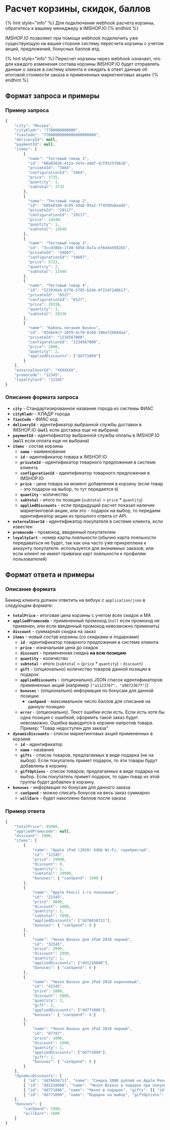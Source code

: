 # Расчет корзины, скидок, баллов

{% hint style="info" %}
Для подключения webhook расчета корзины, обратитесь к вашему менеджеру в IMSHOP.IO
{% endhint %}

IMSHOP.IO позволяет при помощи webhook подключить уже существующую на вашей стороне систему пересчета корзины с учетом акций, предложений, бонусных баллов итд.

{% hint style="info" %}
Пересчет корзины через webhook означает, что для каждого изменения состава корзины IMSHOP.IO будет отправлять данные о заказе в систему клиента и ожидать в ответ данные об итоговой стоимости заказа и примененных маркетинговых акциях
{% endhint %}

## Формат запроса и примеры

### Пример запроса

```javascript
{
    "city": "Москва",
    "cityKladr": "7700000000000",
    "fiasCode": "77000000000000000000000",
    "deliveryId": null,
    "paymentId": null,
    "items": [
        {
          "name": "Тестовый товар 1",
          "id": "00a03026-412a-54fe-a9df-dcf9325f8618",
          "privateId": "3464",
          "configurationId": "3464",
          "price": 3735,
          "quantity": 1,
          "subtotal": 3735
        },
        {
          "name": "Тестовый товар 2",
          "id": "605e0108-dc95-5dab-95a2-7f459da6aade",
          "privateId": "29117",
          "configurationId": "29117",
          "price": 14540,
          "quantity": 1,
          "subtotal": 14540
        },
        {
          "name": "Тестовый товар 3",
          "id": "3ccd380e-1f40-5056-8a7a-ef6e8a9582b5",
          "privateId": "34607",
          "configurationId": "34607",
          "price": 5723,
          "quantity": 2,
          "subtotal": 11446
        },
        {
          "name": "Тестовый товар 4",
          "id": "523036eb-b776-5795-b24b-0f224f2d8b17",
          "privateId": "6527",
          "configurationId": "6527",
          "price": 29336,
          "quantity": 1,
          "subtotal": 29336
        },
        {
          "name": "Кабель питания Baseus",
          "id": "02ebe9c7-20f0-4cf0-8160-396ef2604daa",
          "privateId": "1234567800",
          "configurationId": "1234567800",
          "price": 2000,
          "quantity": 2,
          "appliedDiscounts": ["dd771099"]
        }
    ],
    "externalUserId": "XXXXXXX",
    "promocode": "12345",
    "loyaltyCard": "12345"
}
```

### Описание формата запроса

* **`city`** - Стандартизированное название города из системы ФИАС
* **`cityKladr`** - КЛАДР города
* **`fiasCode`** - ФИАС код
* **`deliveryId`** - идентификатор выбранной службы доставки в IMSHOP.IO \(**`null`** если доставка еще не выбрана\)
* **`paymentId`** - идентификатор выбранной службы оплаты в IMSHOP.IO \(**`null`** если оплата еще не выбрана\)
* **`items`** - состав корзины
  * **`name`** - наименование
  * **`id`** - идентификатор товара в IMSHOP.IO
  * **`privateId`** - идентификатор товарного предложения в системе клиента
  * **`configurationId`** - идентификатор товарного предложения в IMSHOP.IO
  * **`price`** - цена товара на момент добавления в корзину \(если товар - это подарок на выбор, то тут передается `0`\)
  * **`quantity`** - количество
  * **`subtotal`** - итого по позиции \(`subtotal` = `price` \* `quantity`\)
  * **`appliedDiscounts`** - если предыдущий расчет показал наличие маркетинговой акции, или это - подарок на выбор, то передаем идентификатор акции из прошлого ответа от API.
* **`externalUserId`** - идентификатор покупателя в системе клиента, если известен
* **`promocode`** - промокод, введенный покупателем
* **`loyaltyCart`** - номер карты лояльности \(обычно карта лояльности передаваться не будет, так как она часто уже прикреплена к аккаунту покупателя. используется для анонимных заказов, или если клиент не имеет привязки карт лояльности к профилям пользователей\)

## Формат ответа и примеры

### Описание формата

Бекенд клиента должен ответить на вебхук с `application/json` в следующем формате:

* **`totalPrice`** - итоговая цена корзины с учетом всех скидок и МА
* **`appliedPromocode`** - примененный промокод \(`null` если промокод не применен, или если введенный промокод невозможно применить\)
* **`discount`** - суммарная скидка на заказ
* **`items`** - новый состав корзины \(со скидками и подарками\)
  * **`id`** - идентификатор товарного предложения в системе клиента
  * **`price`** - изначальная цена до скидок
  * **`discount`** - примененная скидка **на всю позицию**
  * **`quantity`** - количество
  * **`subtotal`** - итого \(`subtotal` = \(`price` \* `quantity`\) - `discount`\)
  * **`gift`** - \(опционально\) количество товаров данной позиции в подарок
  * **`appliedDiscounts`** - \(опционально\) JSON список идентификаторов примененных акций \(например `["a1123767", "a98723677"]`\)
  * **`bonuses`** - \(опционально\) информация по бонусам для данной позиции:
    * **`canSpend`** - максимальное число баллов для списания на данную позицию
  * **`error`** - \(опционально\). Текст ошибки если есть. Если есть хотя бы одна позиция с ошибкой, оформить такой заказ будет невозможно. Ошибка выводится в корзине напротив товара. Пример: "Товар недоступен для заказа"
* **`dynamicDiscounts`** - список маркетинговых акций примененных в корзине
  * **`id`** - идентификатор
  * **`name`** - название
  * **`gifts`** - список товаров, предлагаемых в виде подарка \(не на выбор\). Если покупатель примет подарок, то эти товары будут добавлены в корзину.
  * **`giftOptions`** - список товаров, предлагаемых в виде подарка на выбор. Если покупатель примет подарок, то один товар из этой группы будет добавлен в корзину.
* **`bonuses`** - информация по бонусам для данного заказа
  * **`canSpend`** - можно списать бонусов на весь заказ суммарно
  * **`willEarn`** - будет накоплено баллов после заказа

### Пример ответа

```javascript
{
    "totalPrice": 95000,
    "appliedPromocode": null,
    "discount": 1000,
    "items": [
        {
            "name": "Apple iPad (2018) 64Gb Wi-Fi, серебристый",
            "id": "12345",
            "price": 29990,
            "discount": 0,
            "quantity": 1,
            "subtotal": 29990,
            "bonuses": { "canSpend": 1990 }
        },
        {
            "name": "Apple Pencil 1-го поколения",
            "id": "22345",
            "price": 8890,
            "discount": 1000,
            "quantity": 1,
            "subtotal": 7890,
            "appliedDiscounts": ["dd76656711"],
            "bonuses": { "canSpend": 0 }
        },
        {
            "name": "Чехол Baseus для iPad 2018 черный",
            "id": "32345",
            "price": 2999,
            "discount": 2999,
            "quantity": 1,
            "appliedDiscounts": ["dd1218888"],
            "bonuses": { "canSpend": 0 }
        },
        {
            "name": "Чехол Baseus для iPad 2018 коричневый",
            "id": "42345",
            "price": 1000,
            "discount": 2000,
            "quantity": 3,
            "gift": 2,
            "appliedDiscounts": ["dd771086"],
            "bonuses": { "canSpend": 0 }
        },
        {
            "name": "Чехол Baseus для iPad 2018 черный",
            "id": "87787",
            "price": 1000,
            "discount": 1000,
            "quantity": 1,
            "appliedDiscounts": ["dd771099"],
            "gift": 1,
            "bonuses": { "canSpend": 0 }
        }
    ],
    "dynamicDiscounts": [
        { "id": "dd76656711", "name": "Скидка 1000 рублей на Apple Pencil при покупе iPad" },
        { "id": "dd1218888", "name": "Чехол Baseus в подарок при покупке iPad и Apple Pencil" },
        { "id": "dd771086", "name": "Чехол в подарок", "gifts": [{ "id": "42345", "quantity": 2 }] },        
        { "id": "dd771099", "name": "Подарок на выбор", "giftOptions": [ { "id": "87787", "quantity": 1 }, { "id": "1234567801", "quantity": 3} ] }
    ],
    "bonuses": {
        "canSpend": 1990,
        "willEarn": 1600
    }
}
```

